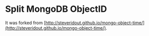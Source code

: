 # Split MongoDB ObjectID

It was forked from [http://steveridout.github.io/mongo-object-time/](http://steveridout.github.io/mongo-object-time/).
